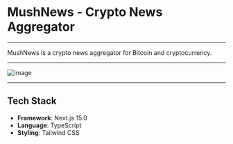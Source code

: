 # MushNews - Crypto News Aggregator
----------------------------------------

MushNews is a crypto news aggregator for Bitcoin and cryptocurrency.

----------------------------------------

![image](https://github.com/user-attachments/assets/951e7f61-7195-4113-90ec-fad67f2016f6)

----------------------------------------

## Tech Stack
- **Framework**: Next.js 15.0
- **Language**: TypeScript
- **Styling**: Tailwind CSS
